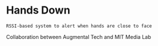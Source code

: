 # Hands Down

    RSSI-based system to alert when hands are close to face  

Collaboration between Augmental Tech and MIT Media Lab
